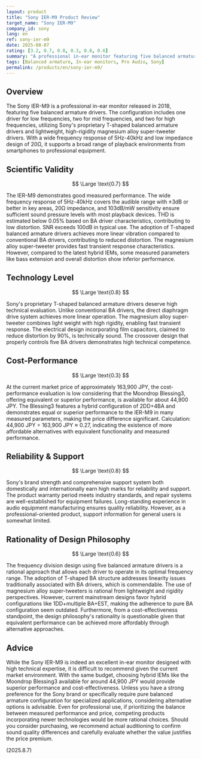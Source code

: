 ```yaml
---
layout: product
title: "Sony IER-M9 Product Review"
target_name: "Sony IER-M9"
company_id: sony
lang: en
ref: sony-ier-m9
date: 2025-08-07
rating: [3.2, 0.7, 0.8, 0.3, 0.8, 0.6]
summary: "A professional in-ear monitor featuring five balanced armature drivers. While showcasing excellent technical capabilities, it faces challenges in cost-performance."
tags: [Balanced armature, In-ear monitors, Pro Audio, Sony]
permalink: /products/en/sony-ier-m9/
---
```

## Overview

The Sony IER-M9 is a professional in-ear monitor released in 2018, featuring five balanced armature drivers. The configuration includes one driver for low frequencies, two for mid frequencies, and two for high frequencies, utilizing Sony's proprietary T-shaped balanced armature drivers and lightweight, high-rigidity magnesium alloy super-tweeter drivers. With a wide frequency response of 5Hz-40kHz and low impedance design of 20Ω, it supports a broad range of playback environments from smartphones to professional equipment.

## Scientific Validity

$$ \Large \text{0.7} $$

The IER-M9 demonstrates good measured performance. The wide frequency response of 5Hz-40kHz covers the audible range with ±3dB or better in key areas, 20Ω impedance, and 103dB/mW sensitivity ensure sufficient sound pressure levels with most playback devices. THD is estimated below 0.05% based on BA driver characteristics, contributing to low distortion. SNR exceeds 100dB in typical use. The adoption of T-shaped balanced armature drivers achieves more linear vibration compared to conventional BA drivers, contributing to reduced distortion. The magnesium alloy super-tweeter provides fast transient response characteristics. However, compared to the latest hybrid IEMs, some measured parameters like bass extension and overall distortion show inferior performance.

## Technology Level

$$ \Large \text{0.8} $$

Sony's proprietary T-shaped balanced armature drivers deserve high technical evaluation. Unlike conventional BA drivers, the direct diaphragm drive system achieves more linear operation. The magnesium alloy super-tweeter combines light weight with high rigidity, enabling fast transient response. The electrical design incorporating film capacitors, claimed to reduce distortion by 90%, is technically sound. The crossover design that properly controls five BA drivers demonstrates high technical competence.

## Cost-Performance

$$ \Large \text{0.3} $$

At the current market price of approximately 163,900 JPY, the cost-performance evaluation is low considering that the Moondrop Blessing3, offering equivalent or superior performance, is available for about 44,900 JPY. The Blessing3 features a hybrid configuration of 2DD+4BA and demonstrates equal or superior performance to the IER-M9 in many measured parameters, making the price difference significant. Calculation: 44,900 JPY ÷ 163,900 JPY ≈ 0.27, indicating the existence of more affordable alternatives with equivalent functionality and measured performance.

## Reliability & Support

$$ \Large \text{0.8} $$

Sony's brand strength and comprehensive support system both domestically and internationally earn high marks for reliability and support. The product warranty period meets industry standards, and repair systems are well-established for equipment failures. Long-standing experience in audio equipment manufacturing ensures quality reliability. However, as a professional-oriented product, support information for general users is somewhat limited.

## Rationality of Design Philosophy

$$ \Large \text{0.6} $$

The frequency division design using five balanced armature drivers is a rational approach that allows each driver to operate in its optimal frequency range. The adoption of T-shaped BA structure addresses linearity issues traditionally associated with BA drivers, which is commendable. The use of magnesium alloy super-tweeters is rational from lightweight and rigidity perspectives. However, current mainstream designs favor hybrid configurations like 1DD+multiple BA+EST, making the adherence to pure BA configuration seem outdated. Furthermore, from a cost-effectiveness standpoint, the design philosophy's rationality is questionable given that equivalent performance can be achieved more affordably through alternative approaches.

## Advice

While the Sony IER-M9 is indeed an excellent in-ear monitor designed with high technical expertise, it is difficult to recommend given the current market environment. With the same budget, choosing hybrid IEMs like the Moondrop Blessing3 available for around 44,900 JPY would provide superior performance and cost-effectiveness. Unless you have a strong preference for the Sony brand or specifically require pure balanced armature configuration for specialized applications, considering alternative options is advisable. Even for professional use, if prioritizing the balance between measured performance and price, competing products incorporating newer technologies would be more rational choices. Should you consider purchasing, we recommend actual auditioning to confirm sound quality differences and carefully evaluate whether the value justifies the price premium.

(2025.8.7)
